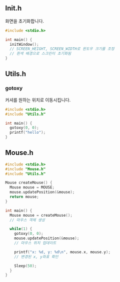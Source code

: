 ## Init.h
화면을 초기화합니다.

```c
#include <stdio.h>

int main() {
  initWindow();
  // SCREEN_HEIGHT, SCREEN_WIDTH로 윈도우 크기를 조정
  // 흰색 배경으로 스크린이 초기화됨
}
```

## Utils.h

### gotoxy
커셔를 원하는 위치로 이동시킵니다.

```c
#include <stdio.h>
#include "Utils.h"

int main() {
  gotoxy(0, 0);
  printf("hello");
}
```

## Mouse.h

```c
#include <stdio.h>
#include "Mouse.h"
#include "Utils.h"

Mouse createMouse() {
  Mouse mouse = MOUSE;
  mouse.updatePosition(&mouse);
  return mouse;
}

int main() {
  Mouse mouse = createMouse();
  // 마우스 객체 생성

  while(1) {
    gotoxy(0, 0);
    mouse.updatePosition(&mouse);
    // 마우스 위치 업데이트

    printf("x: %d, y: %d\n", mouse.x, mouse.y);
    // 변경된 x, y좌표 확인

    Sleep(50);
  }
}
```
